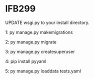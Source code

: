 # IFB299

UPDATE wsgi.py to your install directory.

1: py manage.py makemigrations

2: py manage.py migrate

3: py manage.py createsuperuser

4: pip install pyyaml

5: py manage.py loaddata tests.yaml

